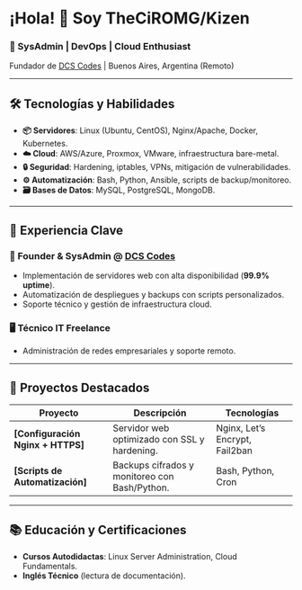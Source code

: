 # ¡Hola! 👋 Soy TheCiROMG/Kizen

### **🚀 SysAdmin | DevOps | Cloud Enthusiast**  
Fundador de [DCS Codes](https://portal.dcs.codes) | Buenos Aires, Argentina (Remoto)  

---

## **🛠️ Tecnologías y Habilidades**  
- **📦 Servidores**: Linux (Ubuntu, CentOS), Nginx/Apache, Docker, Kubernetes.  
- **☁️ Cloud**: AWS/Azure, Proxmox, VMware, infraestructura bare-metal.  
- **🔒 Seguridad**: Hardening, iptables, VPNs, mitigación de vulnerabilidades.  
- **⚙️ Automatización**: Bash, Python, Ansible, scripts de backup/monitoreo.  
- **🗃️ Bases de Datos**: MySQL, PostgreSQL, MongoDB.  

---

## **💼 Experiencia Clave**  
### **🔧 Founder & SysAdmin @ [DCS Codes](https://portal.dcs.codes)**  
- Implementación de servidores web con alta disponibilidad (**99.9% uptime**).  
- Automatización de despliegues y backups con scripts personalizados.  
- Soporte técnico y gestión de infraestructura cloud.  

### **🖥️ Técnico IT Freelance**  
- Administración de redes empresariales y soporte remoto.  

---

## **📂 Proyectos Destacados**  
| Proyecto | Descripción | Tecnologías |  
|----------|-------------|-------------|  
| **[Configuración Nginx + HTTPS]** | Servidor web optimizado con SSL y hardening. | Nginx, Let’s Encrypt, Fail2ban |  
| **[Scripts de Automatización]** | Backups cifrados y monitoreo con Bash/Python. | Bash, Python, Cron |  

---

## **📚 Educación y Certificaciones**  
- **Cursos Autodidactas**: Linux Server Administration, Cloud Fundamentals.  
- **Inglés Técnico** (lectura de documentación).  
